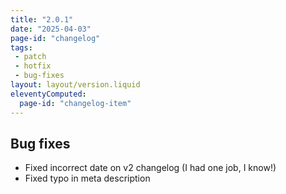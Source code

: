 ```yaml
---
title: "2.0.1"
date: "2025-04-03"
page-id: "changelog"
tags: 
 - patch
 - hotfix
 - bug-fixes
layout: layout/version.liquid
eleventyComputed:
  page-id: "changelog-item"
---
```

## Bug fixes
- Fixed incorrect date on v2 changelog (I had one job, I know!)
- Fixed typo in meta description